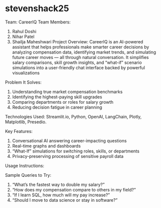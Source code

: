 # stevenshack25
Team: CareerIQ
Team Members:
  1. Rahul Doshi
  2. Nihar Patel
  3. Shailja Maheshwari
Project Overview:
  CareerIQ is an AI-powered assistant that helps professionals make smarter career decisions by analyzing compensation data, identifying market trends, and simulating future career moves — all through natural conversation. It simplifies salary comparisons, skill growth insights, and “what-if” scenario simulations into a user-friendly chat interface backed by powerful visualizations

Problem It Solves:
  1. Understanding true market compensation benchmarks
  2. Identifying the highest-paying skill upgrades
  3. Comparing departments or roles for salary growth
  4. Reducing decision fatigue in career planning

Technologies Used:
 Streamlit.io, Python, OpenAI, LangChain, Plotly, Matplotlib, Presedio.

Key Features:
  1. Conversational AI answering career-impacting questions
  2. Real-time graphs and dashboards
  3. “What-If” simulations for switching roles, skills, or departments
  4. Privacy-preserving processing of sensitive payroll data

Usage Instructions:

Sample Queries to Try:
  1. “What’s the fastest way to double my salary?”
  2. “How does my compensation compare to others in my field?”
  3. “If I learn SQL, how much will my pay increase?”
  4. “Should I move to data science or stay in software?”
